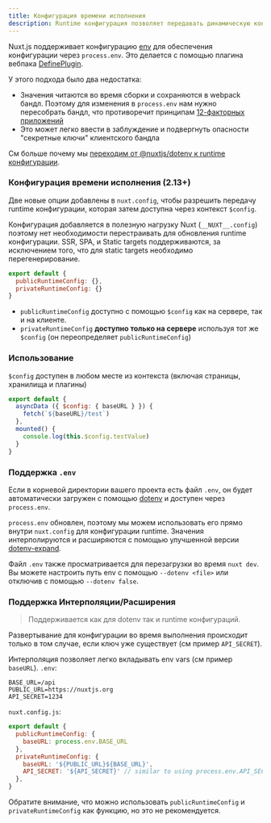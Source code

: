 ```yaml
---
title: Конфигурация времени исполнения
description: Runtime конфигурация позволяет передавать динамическую конфигурацию и переменные среды в контекст nuxt
---
```


Nuxt.js поддерживает конфигурацию [env](/api/configuration-env) для обеспечения конфигурации через `process.env`. Это делается с помощью плагина вебпака [DefinePlugin](https://webpack.js.org/plugins/define-plugin/).

У этого подхода было два недостатка:
- Значения читаются во время сборки и сохраняются в webpack бандл. Поэтому для изменения в `process.env` нам нужно пересобрать бандл, что противоречит принципам [12-факторных приложений](https://12factor.net/) 
- Это может легко ввести в заблуждение и подвергнуть опасности "секретные ключи" клиентского бандла 


См больше почему мы [переходим от @nuxtjs/dotenv к runtime конфигурации](/blog/moving-from-nuxtjs-dotenv-to-runtime-config).

### Конфигурация времени исполнения (2.13+)

Две новые опции добавлены в `nuxt.config`, чтобы разрешить передачу runtime конфигурации, которая затем доступна через контекст `$config`.

Конфигурация добавляется в полезную нагрузку Nuxt (`__NUXT__.config`) поэтому нет необходимости перестраивать для обновления runtime конфигурации. SSR, SPA, и Static targets поддерживаются, за исключением того, что для static targets необходимо перегенерирование.

```js
export default {
  publicRuntimeConfig: {},
  privateRuntimeConfig: {}
}
```

- `publicRuntimeConfig` доступно с помощью `$config` как на сервере, так и на клиенте.
- `privateRuntimeConfig` **доступно только на сервере** используя тот же `$config` (он переопределяет `publicRuntimeConfig`)

### Использование

`$config` доступен в любом месте из контекста (включая страницы, хранилища и плагины)

```js
export default {
  asyncData ({ $config: { baseURL } }) {
    fetch(`${baseURL}/test`)
  },
  mounted() {
    console.log(this.$config.testValue)
  }
}
```

### Поддержка `.env`

Если в корневой директории вашего проекта есть файл `.env`, он будет автоматически загружен с помощью [dotenv](https://github.com/motdotla/dotenv) и доступен через `process.env`.

`process.env` обновлен, поэтому мы можем использовать его прямо внутри `nuxt.config` для конфигурации runtime. Значения интерполируются и расширяются с помощью улучшенной версии [dotenv-expand](https://github.com/motdotla/dotenv-expand).

Файл `.env` также просматривается для перезагрузки во время `nuxt dev`. Вы можете настроить путь env с помощью `--dotenv <file>` или отключив с помощью `--dotenv false`.

### Поддержка Интерполяции/Расширения

> Поддерживается как для dotenv так и runtime конфигураций.

Развертывание для конфигурации во время выполнения происходит только в том случае, если ключ уже существует (см пример `API_SECRET`).

Интерполяция позволяет легко вкладывать env vars (см пример `baseURL`). 
`.env`:

```config
BASE_URL=/api
PUBLIC_URL=https://nuxtjs.org
API_SECRET=1234
```

`nuxt.config.js`:

```js
export default {
  publicRuntimeConfig: {
    baseURL: process.env.BASE_URL
  },
  privateRuntimeConfig: {
    baseURL: '${PUBLIC_URL}${BASE_URL}',
    API_SECRET: '${API_SECRET}' // similar to using process.env.API_SECRET
  },
}
```

Обратите внимание, что можно использовать `publicRuntimeConfig` и `privateRuntimeConfig` как функцию, но это не рекомендуется.
